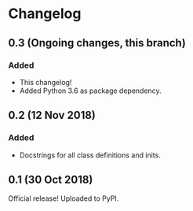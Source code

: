 # Changelog

## 0.3 (Ongoing changes, this branch)
### Added
* This changelog!
* Added Python 3.6 as package dependency.

## 0.2 (12 Nov 2018)
### Added
* Docstrings for all class definitions and inits.  

## 0.1 (30 Oct 2018)
Official release! Uploaded to PyPI.

